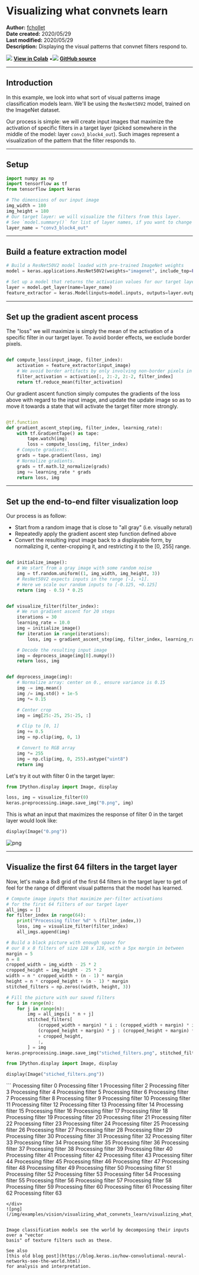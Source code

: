# Visualizing what convnets learn

**Author:** [fchollet](https://twitter.com/fchollet)<br>
**Date created:** 2020/05/29<br>
**Last modified:** 2020/05/29<br>
**Description:** Displaying the visual patterns that convnet filters respond to.


<img class="k-inline-icon" src="https://colab.research.google.com/img/colab_favicon.ico"/> [**View in Colab**](https://colab.research.google.com/github/keras-team/keras-io/blob/master/examples/vision/ipynb/visualizing_what_convnets_learn.ipynb)  <span class="k-dot">•</span><img class="k-inline-icon" src="https://github.com/favicon.ico"/> [**GitHub source**](https://github.com/keras-team/keras-io/blob/master/examples/vision/visualizing_what_convnets_learn.py)



---
## Introduction

In this example, we look into what sort of visual patterns image classification models
learn. We'll be using the `ResNet50V2` model, trained on the ImageNet dataset.

Our process is simple: we will create input images that maximize the activation of
specific filters in a target layer (picked somewhere in the middle of the model: layer
`conv3_block4_out`). Such images represent a visualization of the
pattern that the filter responds to.


---
## Setup



```python
import numpy as np
import tensorflow as tf
from tensorflow import keras

# The dimensions of our input image
img_width = 180
img_height = 180
# Our target layer: we will visualize the filters from this layer.
# See `model.summary()` for list of layer names, if you want to change this.
layer_name = "conv3_block4_out"

```

---
## Build a feature extraction model



```python
# Build a ResNet50V2 model loaded with pre-trained ImageNet weights
model = keras.applications.ResNet50V2(weights="imagenet", include_top=False)

# Set up a model that returns the activation values for our target layer
layer = model.get_layer(name=layer_name)
feature_extractor = keras.Model(inputs=model.inputs, outputs=layer.output)

```

---
## Set up the gradient ascent process

The "loss" we will maximize is simply the mean of the activation of a specific filter in
our target layer. To avoid border effects, we exclude border pixels.



```python

def compute_loss(input_image, filter_index):
    activation = feature_extractor(input_image)
    # We avoid border artifacts by only involving non-border pixels in the loss.
    filter_activation = activation[:, 2:-2, 2:-2, filter_index]
    return tf.reduce_mean(filter_activation)


```

Our gradient ascent function simply computes the gradients of the loss above
with regard to the input image, and update the update image so as to move it
towards a state that will activate the target filter more strongly.



```python

@tf.function
def gradient_ascent_step(img, filter_index, learning_rate):
    with tf.GradientTape() as tape:
        tape.watch(img)
        loss = compute_loss(img, filter_index)
    # Compute gradients.
    grads = tape.gradient(loss, img)
    # Normalize gradients.
    grads = tf.math.l2_normalize(grads)
    img += learning_rate * grads
    return loss, img


```

---
## Set up the end-to-end filter visualization loop

Our process is as follow:

- Start from a random image that is close to "all gray" (i.e. visually netural)
- Repeatedly apply the gradient ascent step function defined above
- Convert the resulting input image back to a displayable form, by normalizing it,
center-cropping it, and restricting it to the [0, 255] range.



```python

def initialize_image():
    # We start from a gray image with some random noise
    img = tf.random.uniform((1, img_width, img_height, 3))
    # ResNet50V2 expects inputs in the range [-1, +1].
    # Here we scale our random inputs to [-0.125, +0.125]
    return (img - 0.5) * 0.25


def visualize_filter(filter_index):
    # We run gradient ascent for 20 steps
    iterations = 30
    learning_rate = 10.0
    img = initialize_image()
    for iteration in range(iterations):
        loss, img = gradient_ascent_step(img, filter_index, learning_rate)

    # Decode the resulting input image
    img = deprocess_image(img[0].numpy())
    return loss, img


def deprocess_image(img):
    # Normalize array: center on 0., ensure variance is 0.15
    img -= img.mean()
    img /= img.std() + 1e-5
    img *= 0.15

    # Center crop
    img = img[25:-25, 25:-25, :]

    # Clip to [0, 1]
    img += 0.5
    img = np.clip(img, 0, 1)

    # Convert to RGB array
    img *= 255
    img = np.clip(img, 0, 255).astype("uint8")
    return img


```

Let's try it out with filter 0 in the target layer:



```python
from IPython.display import Image, display

loss, img = visualize_filter(0)
keras.preprocessing.image.save_img("0.png", img)

```

This is what an input that maximizes the response of filter 0 in the target layer would
look like:



```python
display(Image("0.png"))

```


![png](/img/examples/vision/visualizing_what_convnets_learn/visualizing_what_convnets_learn_15_0.png)


---
## Visualize the first 64 filters in the target layer

Now, let's make a 8x8 grid of the first 64 filters
in the target layer to get of feel for the range
of different visual patterns that the model has learned.



```python
# Compute image inputs that maximize per-filter activations
# for the first 64 filters of our target layer
all_imgs = []
for filter_index in range(64):
    print("Processing filter %d" % (filter_index,))
    loss, img = visualize_filter(filter_index)
    all_imgs.append(img)

# Build a black picture with enough space for
# our 8 x 8 filters of size 128 x 128, with a 5px margin in between
margin = 5
n = 8
cropped_width = img_width - 25 * 2
cropped_height = img_height - 25 * 2
width = n * cropped_width + (n - 1) * margin
height = n * cropped_height + (n - 1) * margin
stitched_filters = np.zeros((width, height, 3))

# Fill the picture with our saved filters
for i in range(n):
    for j in range(n):
        img = all_imgs[i * n + j]
        stitched_filters[
            (cropped_width + margin) * i : (cropped_width + margin) * i + cropped_width,
            (cropped_height + margin) * j : (cropped_height + margin) * j
            + cropped_height,
            :,
        ] = img
keras.preprocessing.image.save_img("stiched_filters.png", stitched_filters)

from IPython.display import Image, display

display(Image("stiched_filters.png"))

```

<div class="k-default-codeblock">
```
Processing filter 0
Processing filter 1
Processing filter 2
Processing filter 3
Processing filter 4
Processing filter 5
Processing filter 6
Processing filter 7
Processing filter 8
Processing filter 9
Processing filter 10
Processing filter 11
Processing filter 12
Processing filter 13
Processing filter 14
Processing filter 15
Processing filter 16
Processing filter 17
Processing filter 18
Processing filter 19
Processing filter 20
Processing filter 21
Processing filter 22
Processing filter 23
Processing filter 24
Processing filter 25
Processing filter 26
Processing filter 27
Processing filter 28
Processing filter 29
Processing filter 30
Processing filter 31
Processing filter 32
Processing filter 33
Processing filter 34
Processing filter 35
Processing filter 36
Processing filter 37
Processing filter 38
Processing filter 39
Processing filter 40
Processing filter 41
Processing filter 42
Processing filter 43
Processing filter 44
Processing filter 45
Processing filter 46
Processing filter 47
Processing filter 48
Processing filter 49
Processing filter 50
Processing filter 51
Processing filter 52
Processing filter 53
Processing filter 54
Processing filter 55
Processing filter 56
Processing filter 57
Processing filter 58
Processing filter 59
Processing filter 60
Processing filter 61
Processing filter 62
Processing filter 63

```
</div>
![png](/img/examples/vision/visualizing_what_convnets_learn/visualizing_what_convnets_learn_17_1.png)


Image classification models see the world by decomposing their inputs over a "vector
basis" of texture filters such as these.

See also
[this old blog post](https://blog.keras.io/how-convolutional-neural-networks-see-the-world.html)
for analysis and interpretation.

